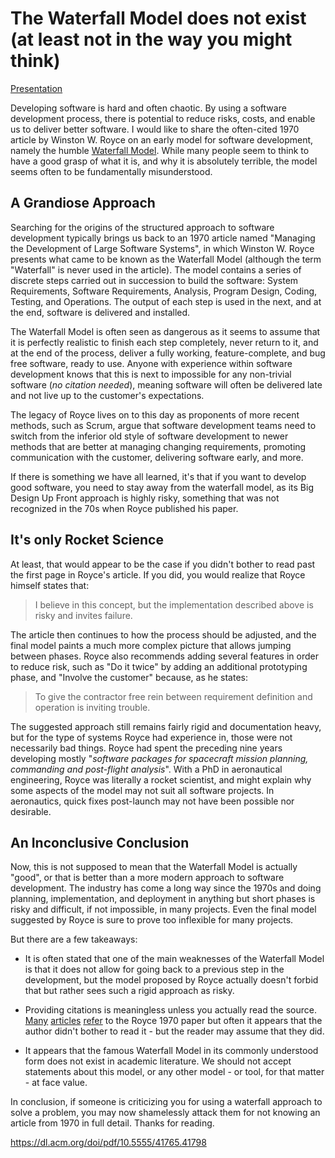 # The Waterfall Model does not exist (at least not in the way you might think)

[Presentation](https://erikmoberg.github.io/pres/#the-waterfall-model-does-not-exist)

Developing software is hard and often chaotic. By using a software development process, there is potential to reduce risks, costs, and enable us to deliver better software. I would like to share the often-cited 1970 article by Winston W. Royce on an early model for software development, namely the humble [Waterfall Model](http://www-scf.usc.edu/~csci201/lectures/Lecture11/royce1970.pdf). While many people seem to think to have a good grasp of what it is, and why it is absolutely terrible, the model seems often to be fundamentally misunderstood.

<h2>A Grandiose Approach</h2>

Searching for the origins of the structured approach to software development typically brings us back to an 1970 article named "Managing the Development of Large Software Systems", in which Winston W. Royce presents what came to be known as the Waterfall Model (although the term "Waterfall" is never used in the article). The model contains a series of discrete steps carried out in succession to build the software: System Requirements, Software Requirements, Analysis, Program Design, Coding, Testing, and Operations. The output of each step is used in the next, and at the end, software is delivered and installed.

The Waterfall Model is often seen as dangerous as it seems to assume that it is perfectly realistic to finish each step completely, never return to it, and at the end of the process, deliver a fully working, feature-complete, and bug free software, ready to use. Anyone with experience within software development knows that this is next to impossible for any non-trivial software (_no citation needed_), meaning software will often be delivered late and not live up to the customer's expectations.

The legacy of Royce lives on to this day as proponents of more recent methods, such as Scrum, argue that software development teams need to switch from the inferior old style of software development to newer methods that are better at managing changing requirements, promoting communication with the customer, delivering software early, and more.

If there is something we have all learned, it's that if you want to develop good software, you need to stay away from the waterfall model, as its Big Design Up Front approach is highly risky, something that was not recognized in the 70s when Royce published his paper.

<h2>It's only Rocket Science</h2>

At least, that would appear to be the case if you didn't bother to read past the first page in Royce's article. If you did, you would realize that Royce himself states that:

> I believe in this concept, but the implementation described above is risky and invites failure.

The article then continues to how the process should be adjusted, and the final model paints a much more complex picture that allows jumping between phases. Royce also recommends adding several features in order to reduce risk, such as "Do it twice" by adding an additional prototyping phase, and "Involve the customer" because, as he states:

> To give the contractor free rein between requirement definition and operation is inviting trouble.

The suggested approach still remains fairly rigid and documentation heavy, but for the type of systems Royce had experience in, those were not necessarily bad things. Royce had spent the preceding nine years developing mostly "_software packages for spacecraft mission planning, commanding and post-flight analysis_". With a PhD in aeronautical engineering, Royce was literally a rocket scientist, and might explain why some aspects of the model may not suit all software projects. In aeronautics, quick fixes post-launch may not have been possible nor desirable.

<h2>An Inconclusive Conclusion</h2>

Now, this is not supposed to mean that the Waterfall Model is actually "good", or that is better than a more modern approach to software development. The industry has come a long way since the 1970s and doing planning, implementation, and deployment in anything but short phases is risky and difficult, if not impossible, in many projects. Even the final model suggested by Royce is sure to prove too inflexible for many projects.

But there are a few takeaways:

* It is often stated that one of the main weaknesses of the Waterfall Model is that it does not allow for going back to a previous step in the development, but the model proposed by Royce actually doesn't forbid that but rather sees such a rigid approach as risky.

* Providing citations is meaningless unless you actually read the source. [Many](https://medium.com/@dsvgroup/what-is-software-development-life-cycle-waterfall-model-58b15eb986bf) [articles](https://www.toolsqa.com/software-testing/waterfall-model/) [refer](https://www.guru99.com/what-is-sdlc-or-waterfall-model.html) to the Royce 1970 paper but often it appears that the author didn't bother to read it - but the reader may assume that they did. 
 
* It appears that the famous Waterfall Model in its commonly understood form does not exist in academic literature. We should not accept statements about this model, or any other model - or tool, for that matter - at face value.

In conclusion, if someone is criticizing you for using a waterfall approach to solve a problem, you may now shamelessly attack them for not knowing an article from 1970 in full detail. Thanks for reading.

https://dl.acm.org/doi/pdf/10.5555/41765.41798
